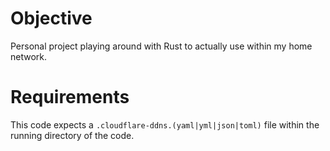 # Objective
Personal project playing around with Rust to actually use within my home network.

# Requirements
This code expects a `.cloudflare-ddns.(yaml|yml|json|toml)` file within the running
directory of the code.

